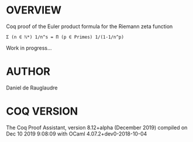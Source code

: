 # OVERVIEW
Coq proof of the Euler product formula for the Riemann zeta function

    Σ (n ∈ ℕ*) 1/n^s = Π (p ∈ Primes) 1/(1-1/n^p)

Work in progress...

# AUTHOR
Daniel de Rauglaudre

# COQ VERSION
  The Coq Proof Assistant, version 8.12+alpha (December 2019)
  compiled on Dec 10 2019 9:08:09 with OCaml 4.07.2+dev0-2018-10-04
